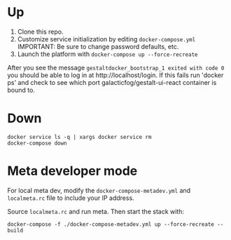 # Up 

1. Clone this repo.  
2. Customize service initialization by editing `docker-compose.yml`  
 IMPORTANT: Be sure to change password defaults, etc. 
3. Launch the platform with  `docker-compose up --force-recreate`

After you see the message  `gestaltdocker_bootstrap_1 exited with code 0`  you should be able to log in at http://localhost/login.
If this fails run 'docker ps' and check to see which port galacticfog/gestalt-ui-react container is bound to.  


# Down 

```
docker service ls -q | xargs docker service rm
docker-compose down
```

# Meta developer mode

For local meta dev, modify the `docker-compose-metadev.yml` and `localmeta.rc` file to include your IP address.

Source `localmeta.rc` and run meta. Then start the stack with:
```
docker-compose -f ./docker-compose-metadev.yml up --force-recreate --build
```
